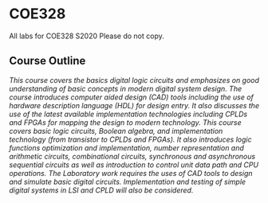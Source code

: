# COE328
All labs for COE328 S2020
Please do not copy.

## Course Outline

_This course covers the basics digital logic circuits and emphasizes on good understanding of basic concepts in modern digital system design. The course introduces computer aided design (CAD) tools including the use of hardware description language (HDL) for design entry. It also discusses the use of the latest available implementation technologies including CPLDs and FPGAs for mapping the design to modern technology. This course covers basic logic circuits, Boolean algebra, and implementation technology (from transistor to CPLDs and FPGAs). It also introduces logic functions optimization and implementation, number representation and arithmetic circuits, combinational circuits, synchronous and asynchronous sequential circuits as well as introduction to control unit data path and CPU operations. The Laboratory work requires the uses of CAD tools to design and simulate basic digital circuits. Implementation and testing of simple digital systems in LSI and CPLD will also be considered._
